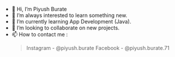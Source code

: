 - 👋 Hi, I’m Piyush Burate
- 👀 I’m always interested to learn something new.
- 🌱 I’m currently learning App Development (Java).
- 💞️ I’m looking to collaborate on new projects.
- 📫 How to contact me : 
     > Instagram - @piyush.burate
     > Facebook - @piyush.burate.71
